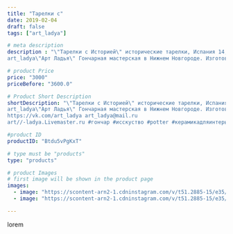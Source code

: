 ```yaml
---
title: "Тарелки с"
date: 2019-02-04
draft: false
tags: ["art_ladya"]

# meta description
description : "\"Тарелки с Историей\" исторические тарелки, Испания 14,15век.
art_ladya\"Арт Ладья\" Гончарная мастерская в Нижнем Новгороде. Изготовление керамики и мастер//-"

# product Price
price: "3000"
priceBefore: "3600.0"

# Product Short Description
shortDescription: "\"Тарелки с Историей\" исторические тарелки, Испания 14,15век.
art_ladya\"Арт Ладья\" Гончарная мастерская в Нижнем Новгороде. Изготовление керамики и мастер//-классы по обучению. 
https://vk.com/art_ladya art_ladya@mail.ru 
art//-ladya.Livemaster.ru #гончар #исскуство #potter #керамикадляинтерьера #керамикаручнаяработа #гончарнаямастерская #керамиканазаказ #handmade #посудаизглины #керамика #гончарнаяпосуда #эксклюзивнаякерамика #painter #dishes #ceramicar #nntoday #claygoods #restaurant #earthenware #ceramic #design #bowl #dish #plate #ceramicart #berries #авторскаякерамика #европейскиетарелки #историческаяреконструкция #испания"

#product ID
productID: "Btdu5vPgKxT"

# type must be "products"
type: "products"

# product Images
# first image will be shown in the product page
images:
  - image: "https://scontent-arn2-1.cdninstagram.com/v/t51.2885-15/e35/51662340_371014580386063_7738313907575644358_n.jpg?tp=1&_nc_ht=scontent-arn2-1.cdninstagram.com&_nc_cat=107&_nc_ohc=yBE4B-jPb0IAX9BMZim&ccb=7-4&oh=2371a010479f6ee6398092617b709114&oe=60856063&_nc_sid=83d603&ig_cache_key=MTk3MTkzODQ4NTQzODgyMjgxMw%3D%3D.2-ccb7-4"
  - image: "https://scontent-arn2-1.cdninstagram.com/v/t51.2885-15/e35/51477577_1082667528579724_8757990586586584627_n.jpg?tp=1&_nc_ht=scontent-arn2-1.cdninstagram.com&_nc_cat=104&_nc_ohc=SORFgnGqwBIAX_ccoNI&ccb=7-4&oh=014bc6392bf300513eb5b009c81304e4&oe=6084DA21&_nc_sid=83d603&ig_cache_key=MTk3MTkzODQ4NTQyMjE2MzYwNA%3D%3D.2-ccb7-4"

---
```

lorem
